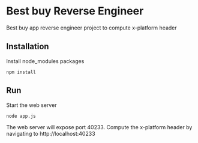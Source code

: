 # Best buy Reverse Engineer #

Best buy app reverse engineer project to compute x-platform header

## Installation ##
Install node_modules packages
```
npm install
```

## Run ##

Start the web server
```
node app.js
```
The web server will expose port 40233. Compute the x-platform header by navigating to http://localhost:40233
